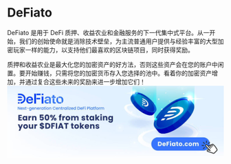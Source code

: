 # DeFiato

DeFiato 是用于 DeFi 质押、收益农业和金融服务的下一代集中式平台。从一开始，我们的创始使命就是消除技术壁垒，为主流普通用户提供与经验丰富的大型加密玩家一样的能力，以支持他们最喜欢的区块链项目，同时获得奖励。

质押和收益农业是最大化您的加密资产的好方法，否则这些资产会在您的账户中闲置。要开始赚钱，只需将您的加密货币存入您选择的池中。看着你的加密资产增加，并通过复合这些未来的奖励来进一步增加它们！![1500x500](1500x500.jpg)
